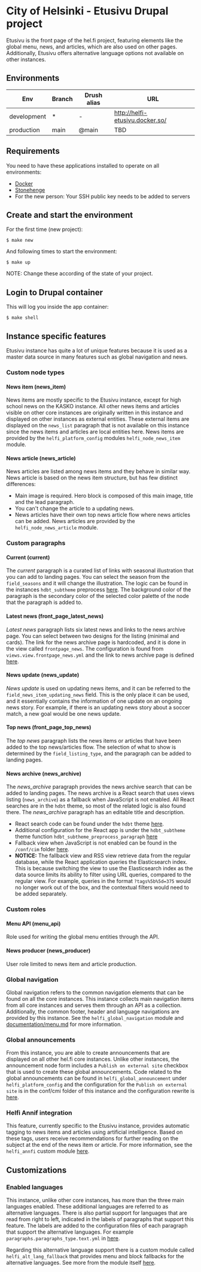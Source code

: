 # City of Helsinki - Etusivu Drupal project

Etusivu is the front page of the hel.fi project, featuring elements like the global menu, news, and articles, which are
also used on other pages. Additionally, Etusivu offers alternative language options not available on other instances.

## Environments

Env | Branch | Drush alias | URL
--- | ------ | ----------- | ---
development | * | - | http://helfi-etusivu.docker.so/
production | main | @main | TBD

## Requirements

You need to have these applications installed to operate on all environments:

- [Docker](https://github.com/druidfi/guidelines/blob/master/docs/docker.md)
- [Stonehenge](https://github.com/druidfi/stonehenge)
- For the new person: Your SSH public key needs to be added to servers

## Create and start the environment

For the first time (new project):

``
$ make new
``

And following times to start the environment:

``
$ make up
``

NOTE: Change these according of the state of your project.

## Login to Drupal container

This will log you inside the app container:

```
$ make shell
```

## Instance specific features

Etusivu instance has quite a lot of unique features because it is used as a master data source in many features such as
global navigation and news.

### Custom node types

#### News item (news_item)

News items are mostly specific to the Etusivu instance, except for high school news on the KASKO instance. All other
news items and articles visible on other core instances are originally written in this instance and displayed on other
instances as external entities. These external items are displayed on the `news_list` paragraph that is not available
on this instance since the news items and articles are local entities here. News items are provided by the
`helfi_platform_config` modules `helfi_node_news_item` module.

#### News article (news_article)

News articles are listed among news items and they behave in similar way. News article is based on the news item
structure‚ but has few distinct differences:
- Main image is required. Hero block is composed of this main image, title and the lead paragraph.
- You can't change the article to a updating news.
- News articles have their own top news article flow where news articles can be added.
News articles are provided by the `helfi_node_news_article` module.

### Custom paragraphs

#### Current (current)

The _current_ paragraph is a curated list of links with seasonal illustration that you can add to landing pages. You
can select the season from the `field_seasons` and it will change the illustration. The logic can be found in the
instances `hdbt_subtheme` preprocess [here](https://github.com/City-of-Helsinki/drupal-helfi-etusivu/blob/e2643195b8fc2989da835313c052ae533b8e0143/public/themes/custom/hdbt_subtheme/hdbt_subtheme.theme#L108). The background color of the paragraph is the secondary color of the
selected color palette of the node that the paragraph is added to.

#### Latest news (front_page_latest_news)

_Latest news_ paragraph lists six latest news and links to the news archive page. You can select between two designs
for the listing (minimal and cards). The link for the news archive page is hardcoded, and it is done in the view called
`frontpage_news`. The configuration is found from `views.view.frontpage_news.yml` and the link to news archive page is
defined [here](https://github.com/City-of-Helsinki/drupal-helfi-etusivu/blob/e2643195b8fc2989da835313c052ae533b8e0143/conf/cmi/views.view.frontpage_news.yml#L594).

#### News update (news_update)

_News update_ is used on updating news items, and it can be referred to the `field_news_item_updating_news` field. This
is the only place it can be used, and it essentially contains the information of one update on an ongoing news story.
For example, if there is an updating news story about a soccer match, a new goal would be one news update.

#### Top news (front_page_top_news)

The _top news_ paragraph lists the news items or articles that have been added to the top news/articles flow. The
selection of what to show is determined by the `field_listing_type`, and the paragraph can be added to landing pages.

#### News archive (news_archive)

The _news_archive_ paragraph provides the news archive search that can be added to landing pages. The news archive is
a React search that uses views listing (`news_archive`) as a fallback when JavaScript is not enabled. All React
searches are in the `hdbt` theme, so most of the related logic is also found there. The _news_archive_ paragraph has an
editable title and description.
- React search code can be found under the `hdbt` theme [here](https://github.com/City-of-Helsinki/drupal-hdbt/tree/main/src/js/react/apps/news-archive).
- Additional configuration for the React app is under the `hdbt_subtheme` theme function
`hdbt_subtheme_preprocess_paragraph` [here](https://github.com/City-of-Helsinki/drupal-helfi-etusivu/blob/dev/public/themes/custom/hdbt_subtheme/hdbt_subtheme.theme)
- Fallback view when JavaScript is not enabled can be found in the `/conf/cim` folder [here](https://github.com/City-of-Helsinki/drupal-helfi-etusivu/blob/dev/conf/cmi/views.view.news_archive.yml).
- **NOTICE:** The fallback view and RSS view retrieve data from the regular database, while the React application queries
the Elasticsearch index. This is because switching the view to use the Elasticsearch index as the data source limits
its ability to filter using URL queries, compared to the regular view. For example, queries in the format
`?tags%5b%5d=375` would no longer work out of the box, and the contextual filters would need to be added separately.

### Custom roles

#### Menu API (menu_api)

Role used for writing the global menu entities through the API.

#### News producer (news_producer)

User role limited to news item and article production.

### Global navigation

Global navigation refers to the common navigation elements that can be found on all the core instances. This instance
collects main navigation items from all core instances and serves them through an API as a collection. Additionally, the
common footer, header and language navigations are provided by this instance. See the `helfi_global_navigation` module
and [documentation/menu.md](/documentation/menu.md) for more information.

### Global announcements

From this instance, you are able to create announcements that are displayed on all other hel.fi core instances. Unlike
other instances, the announcement node form includes a `Publish on external site` checkbox that is used to create these
global announcements. Code related to the global announcements can be found in `helfi_global_announcement` under
`helfi_platform_config` and the configuration for the `Publish on external site` is in the conf/cmi folder of this
instance and the configuration rewrite is [here](https://github.com/City-of-Helsinki/drupal-helfi-etusivu/blob/e2643195b8fc2989da835313c052ae533b8e0143/public/modules/custom/helfi_etusivu_config/config/rewrite/core.entity_form_display.node.announcement.default.yml).

### Helfi Annif integration

This feature, currently specific to the Etusivu instance, provides automatic tagging to news items and articles using
artificial intelligence.  Based on these tags, users receive recommendations for further reading on the subject at the
end of the news item or article. For more information, see the `helfi_annfi` custom module [here](https://github.com/City-of-Helsinki/drupal-helfi-etusivu/tree/dev/public/modules/custom/helfi_annif).

## Customizations

### Enabled languages

This instance, unlike other core instances, has more than the three main languages enabled. These additional languages
are referred to as alternative languages. There is also partial support for languages that are read from right to left,
indicated in the labels of paragraphs that support this feature. The labels are added to the configuration files of
each paragraph that support the alternative languages. For example `paragraphs.paragraphs_type.text.yml` in [here](https://github.com/City-of-Helsinki/drupal-helfi-etusivu/blob/dev/conf/cmi/paragraphs.paragraphs_type.text.yml).

Regarding this alternative language support there is a custom module called `helfi_alt_lang_fallback` that provides
menu and block fallbacks for the alternative languages. See more from the module itself [here](https://github.com/City-of-Helsinki/drupal-helfi-etusivu/tree/dev/public/modules/custom/helfi_alt_lang_fallback).
